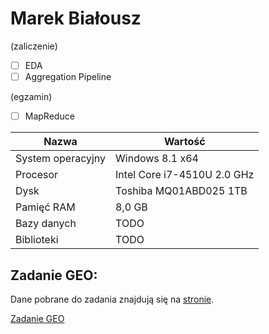 # Marek Białousz

(zaliczenie)
- [ ] EDA
- [ ] Aggregation Pipeline

(egzamin)
- [ ] MapReduce


| Nazwa              | Wartość                      |
|--------------------|------------------------------|
| System operacyjny  | Windows 8.1 x64              |
| Procesor           | Intel Core i7-4510U 2.0 GHz  |
| Dysk               | Toshiba MQ01ABD025 1TB       |
| Pamięć RAM         | 8,0 GB                       |
| Bazy danych        | TODO                         |
| Biblioteki         | TODO                         |


## Zadanie GEO:
Dane pobrane do zadania znajdują się na [stronie](https://data.gov.uk/dataset/index-of-place-names-in-great-britain-july-20165).

[Zadanie GEO](https://Mareks1.github.io/noSQL-projekt/) 
